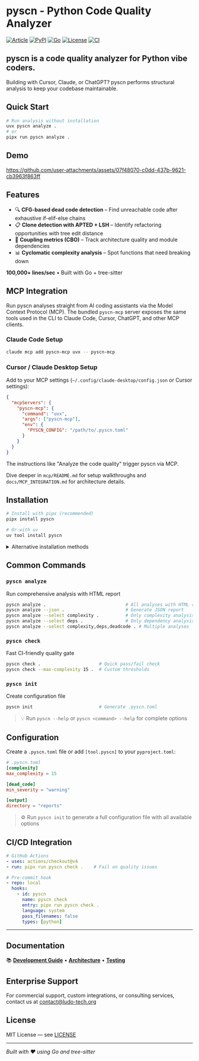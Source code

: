 # pyscn - Python Code Quality Analyzer

[![Article](https://img.shields.io/badge/dev.to-Article-0A0A0A?style=flat-square&logo=dev.to)](https://dev.to/daisukeyoda/pyscn-the-code-quality-analyzer-for-vibe-coders-18hk)
[![PyPI](https://img.shields.io/pypi/v/pyscn?style=flat-square&logo=pypi)](https://pypi.org/project/pyscn/)
[![Go](https://img.shields.io/badge/Go-1.24+-00ADD8?style=flat-square&logo=go)](https://go.dev/)
[![License](https://img.shields.io/badge/License-MIT-blue.svg)](LICENSE)
[![CI](https://img.shields.io/badge/CI-Passing-brightgreen.svg)](https://github.com/ludo-technologies/pyscn/actions)

## pyscn is a code quality analyzer for Python vibe coders.

Building with Cursor, Claude, or ChatGPT? pyscn performs structural analysis to keep your codebase maintainable.

## Quick Start

```bash
# Run analysis without installation
uvx pyscn analyze .
# or
pipx run pyscn analyze .
```

## Demo

https://github.com/user-attachments/assets/07f48070-c0dd-437b-9621-cb3963f863ff

## Features

- 🔍 **CFG-based dead code detection** – Find unreachable code after exhaustive if-elif-else chains
- 📋 **Clone detection with APTED + LSH** – Identify refactoring opportunities with tree edit distance
- 🔗 **Coupling metrics (CBO)** – Track architecture quality and module dependencies
- 📊 **Cyclomatic complexity analysis** – Spot functions that need breaking down

**100,000+ lines/sec** • Built with Go + tree-sitter

## MCP Integration

Run pyscn analyses straight from AI coding assistants via the Model Context Protocol (MCP). The bundled `pyscn-mcp` server exposes the same tools used in the CLI to Claude Code, Cursor, ChatGPT, and other MCP clients.

### Claude Code Setup

```bash
claude mcp add pyscn-mcp uvx -- pyscn-mcp
```

### Cursor / Claude Desktop Setup

Add to your MCP settings (`~/.config/claude-desktop/config.json` or Cursor settings):

```json
{
  "mcpServers": {
    "pyscn-mcp": {
      "command": "uvx",
      "args": ["pyscn-mcp"],
      "env": {
        "PYSCN_CONFIG": "/path/to/.pyscn.toml"
      }
    }
  }
}
```

The instructions like "Analyze the code quality" trigger pyscn via MCP.

Dive deeper in `mcp/README.md` for setup walkthroughs and `docs/MCP_INTEGRATION.md` for architecture details.

## Installation

```bash
# Install with pipx (recommended)
pipx install pyscn

# Or with uv
uv tool install pyscn
```

<details>
<summary>Alternative installation methods</summary>

### Build from source
```bash
git clone https://github.com/ludo-technologies/pyscn.git
cd pyscn
make build
```

### Go install
```bash
go install github.com/ludo-technologies/pyscn/cmd/pyscn@latest
```

</details>

## Common Commands

### `pyscn analyze`
Run comprehensive analysis with HTML report
```bash
pyscn analyze .                              # All analyses with HTML report
pyscn analyze --json .                       # Generate JSON report
pyscn analyze --select complexity .          # Only complexity analysis
pyscn analyze --select deps .                # Only dependency analysis
pyscn analyze --select complexity,deps,deadcode . # Multiple analyses
```

### `pyscn check`
Fast CI-friendly quality gate
```bash
pyscn check .                      # Quick pass/fail check
pyscn check --max-complexity 15 .  # Custom thresholds
```

### `pyscn init`
Create configuration file
```bash
pyscn init                         # Generate .pyscn.toml
```

> 💡 Run `pyscn --help` or `pyscn <command> --help` for complete options

## Configuration

Create a `.pyscn.toml` file or add `[tool.pyscn]` to your `pyproject.toml`:

```toml
# .pyscn.toml
[complexity]
max_complexity = 15

[dead_code]
min_severity = "warning"

[output]
directory = "reports"
```

> ⚙️ Run `pyscn init` to generate a full configuration file with all available options

## CI/CD Integration

```yaml
# GitHub Actions
- uses: actions/checkout@v4
- run: pipx run pyscn check .    # Fail on quality issues

# Pre-commit hook
- repo: local
  hooks:
    - id: pyscn
      name: pyscn check
      entry: pipx run pyscn check .
      language: system
      pass_filenames: false
      types: [python]
```

---

## Documentation

📚 **[Development Guide](docs/DEVELOPMENT.md)** • **[Architecture](docs/ARCHITECTURE.md)** • **[Testing](docs/TESTING.md)**

## Enterprise Support

For commercial support, custom integrations, or consulting services, contact us at contact@ludo-tech.org

## License

MIT License — see [LICENSE](LICENSE)

---

*Built with ❤️ using Go and tree-sitter*
